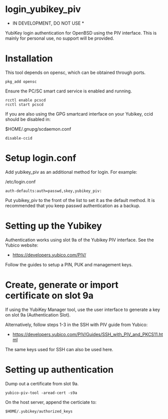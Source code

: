 # login_yubikey_piv

* IN DEVELOPMENT, DO NOT USE *

YubiKey login authentication for OpenBSD using the PIV interface.
This is mainly for personal use, no support will be provided.

# Installation

This tool depends on opensc, which can be obtained through ports.
```
pkg_add opensc
```

Ensure the PC/SC smart card service is enabled and running.

```
rcctl enable pcscd
rcctl start pcscd
```

If you are also using the GPG smartcard interface on your Yubikey, ccid
should be disabled in:

$HOME/.gnupg/scdaemon.conf
```
disable-ccid
```

# Setup login.conf

Add yubikey_piv as an additional method for login. For example:

/etc/login.conf
```
auth-defaults:auth=passwd,skey,yubikey_piv:
```

Put yubikey_piv to the front of the list to set it as the default method.
It is recommended that you keep passwd authentication as a backup.

# Setting up the Yubikey

Authentication works using slot 9a of the Yubikey PIV interface.
See the Yubico website:

 * https://developers.yubico.com/PIV/

Follow the guides to setup a PIN, PUK and management keys.

# Create, generate or import certificate on slot 9a

If using the YubiKey Manager tool, use the user interface to
generate a key on slot 9a (Authentication Slot).

Alternatively, follow steps 1-3 in the SSH with PIV guide from Yubico:

 * https://developers.yubico.com/PIV/Guides/SSH_with_PIV_and_PKCS11.html

The same keys used for SSH can also be used here.

# Setting up authentication

Dump out a certificate from slot 9a.

```
yubico-piv-tool -aread-cert -s9a
```

On the host server, append the certiciate to:

```
$HOME/.yubikey/authorized_keys
```

